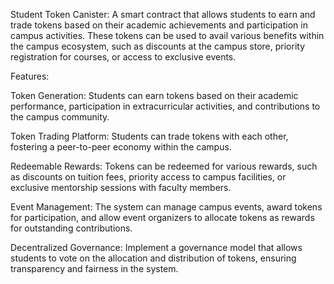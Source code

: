 Student Token Canister:
A smart contract that allows students to earn and trade tokens based on their academic achievements and participation in campus activities. 
These tokens can be used to avail various benefits within the campus ecosystem, 
such as discounts at the campus store, priority registration for courses, or access to exclusive events.

Features:

Token Generation: Students can earn tokens based on their academic performance, participation in extracurricular activities, 
and contributions to the campus community.

Token Trading Platform: Students can trade tokens with each other, 
fostering a peer-to-peer economy within the campus.

Redeemable Rewards: Tokens can be redeemed for various rewards, such as discounts on tuition fees, priority access to campus facilities, 
or exclusive mentorship sessions with faculty members.

Event Management: The system can manage campus events, award tokens for participation, and allow event organizers to allocate tokens as rewards for outstanding contributions.

Decentralized Governance: Implement a governance model that allows students to vote on the allocation and distribution of tokens, 
ensuring transparency and fairness in the system.
